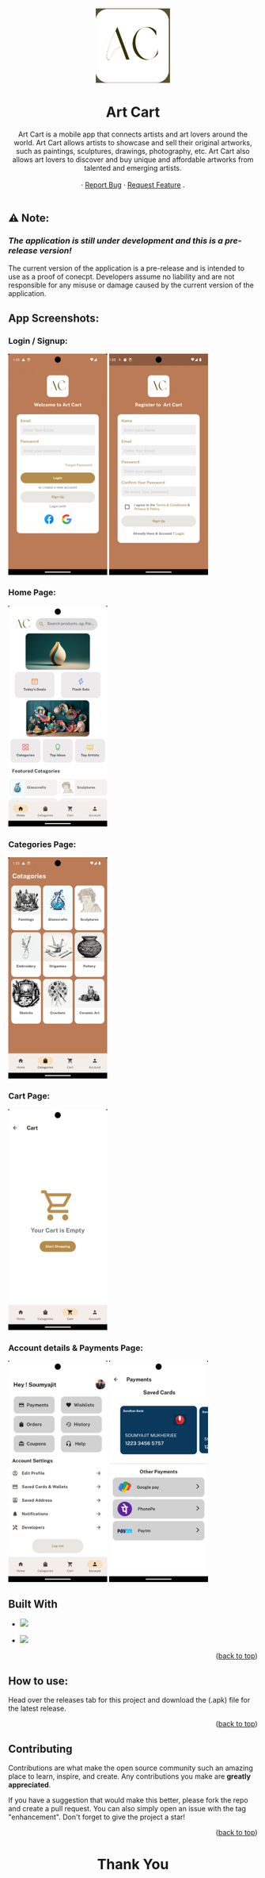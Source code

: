 <a name="readme-top"></a>

<br />
<div align="center">
<img src="assets/images/logo.png" width="150">
  <h1 align="center">Art Cart</h1>

  <p align="center">
    Art Cart is a mobile app that connects artists and art lovers around the world. Art Cart allows artists to showcase and sell their original artworks, such as paintings, sculptures, drawings, photography, etc. Art Cart also allows art lovers to discover and buy unique and affordable artworks from talented and emerging artists.
    <br />
    <br />
    <a ></a>
    ·
    <a href="https://github.com/Sm69mu/Art-cart/issues">Report Bug</a>
    ·
    <a href="https://github.com/Sm69mu/Art-cart/issues">Request Feature</a>
    .
    <br />
    <br />
  </p>
</div>
<!-- 
https://user-images.githubusercontent.com/70502672/191589577-7f018b8b-2cd3-4cb8-a9ca-e9ead65466ce.mp4 -->

## ⚠ Note:

### *The application is still under development and this is a pre-release version!*

The current version of the application is a pre-release and is intended to use as a proof of conecpt. Developers assume no liability and are not responsible for any misuse or damage caused by the current version of the application.

## App Screenshots:

### Login / Signup:
<img src="assets/images/login_page.png" width="200">   <img src="assets/images/sign_up_page.png" width="200">   

### Home Page:
<img src="assets/images/home_page.png" width="200">  

 

### Categories Page:
<img src="assets/images/categories.png" width="200"> 

### Cart Page:
<img src="assets/images/cart.png" width="200"> 

### Account details & Payments Page:
<img src="assets/images/profile.png" width="200"> <img src="assets/images/payments.png" width="200"> 

## Built With

* <a href="https://flutter.dev" > <img src="https://user-images.githubusercontent.com/70502672/191479981-90008429-439c-42e3-b5e0-f9fff37c09aa.png" height="50"> </a>



* <a href="https://firebase.google.com/" > <img src="https://user-images.githubusercontent.com/70502672/191481355-c9c9c148-2d75-4948-85e1-c8a4708d4036.png" height="50"> </a>



<p align="right">(<a href="#readme-top">back to top</a>)</p>

## How to use:

Head over the releases tab for this project and download the (.apk) file for the latest release.


<p align="right">(<a href="#readme-top">back to top</a>)</p>

## Contributing

Contributions are what make the open source community such an amazing place to learn, inspire, and create. Any contributions you make are **greatly appreciated**.

If you have a suggestion that would make this better, please fork the repo and create a pull request. You can also simply open an issue with the tag "enhancement".
Don't forget to give the project a star! 







<p align="right">(<a href="#readme-top">back to top</a>)</p>

<h1 align="center"> Thank You 

